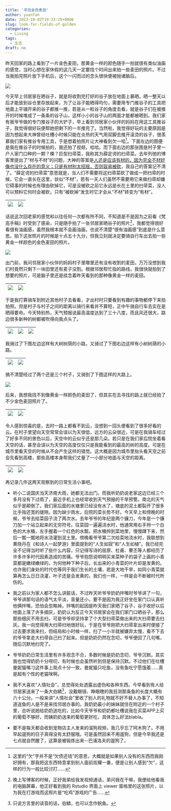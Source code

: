 ```yaml
---
title: '寻找金色麦田'
author: yuanfan
date: 2022-10-02T19:33:29+0800
slug: look-for-fields-of-golden
categories:
  - Living
tags:
  - 生活
draft: no
---
```


<!--more-->

昨天回家的路上看到了一片金色麦田，那黄金一样的颜色随手一拍就很有类似油画的感觉，当时心想在家休假的这几天一定要找个时间出来拍一些麦田的照片。不过当我拍完照片放下手机后，这个一闪而过的念头很快便被抛诸脑后。

![](https://yuanfan.rbind.io/images/2022/2022-10-02-20.jpg)

今天早上邻居家在晒谷子，就是将收割完打好的谷子放在地面上暴晒，晒一整天以后才能放到谷仓里存放起来，为了让谷子能晒得均匀，需要用专门推谷子的工具把地面上平铺开来的谷子都推一推，若是从一粒谷子的角度去看，就是谷子们在被推开的时候堆成了一条条的谷子山，这样小小的谷子山的两面才能都被晒到。我们家有我爷爷做的专门推谷子的大铲子，早上看到邻居家小伙伴的妈妈在用这工具推谷子，我觉得很好玩便帮她把剩下的一半推完了。当然啦，我觉得好玩的主要原因是因为想起来大神曾经吐槽小时候只能在炎热的天气用双脚去推开滚烫的谷子，很羡慕我们家有推谷专用工具，于是想着拍照片让大神看到欠一哈[^1]。下面左边的图便是我在推谷子的时候拍的，我还拍了视频，哈哈。而下面右边的那张图是村子里一户人家门口种的一颗？棵？巨型扫帚菜，我称其为薛定谔的扫帚菜。去年列弛的博客里提出了“材与不材”的问题，大神的答案是[人还是应该有材的，因为完全不材好像也没什么存在的意义；只是有材别太招摇，否则容易被砍](https://yihui.org/cn/2022/06/useless-prosper/)，我自己的答案记不清了。“薛定谔的扫帚菜”意思就是，当人们不需要将这扫帚菜砍了做成一把扫帚的时候，它会一直长在这里，状似“不材”，若有一天人们虽然不需要用它来做扫帚却嫌它碍事的时候也有理由砍掉它，可是没被砍之前它永远是长在土里的扫帚菜，没人可以预料它何时会被砍，只有“被砍掉”发生时它才会从“不材”转变为“有材”。

|![](https://yuanfan.rbind.io/images/2022/2022-10-02-1.jpg)|![](https://yuanfan.rbind.io/images/2022/2022-10-02-3.jpg)|
|:-:|:-:|

话说这次回老家的感觉和以往任何一次都有所不同，不知道是不是因为之前看《梵高手稿》时受到了感染，只是随手拍了一张邻居家晒谷子的照片[^2]，我都觉得很好看很有油画感，虽然我根本就不会画油画，也说不清楚“很有油画感”到底是什么意思。拍下这张照片的时候是十点五十九分，但我立刻就决定要骑自行车出去拍一些黄金一样颜色的金色麦田的照片。

![](https://yuanfan.rbind.io/images/2022/2022-10-02-2.jpg)

出门前，我问邻居家小伙伴的妈妈村子里哪里还有没有收割的麦田，万万没想到我们村竟然只剩下一块田里还有麦子没割。根据邻居帮忙指的路线，我很快就拍到了想要的照片，可是脑子里还是挂念着昨天看到的那种像黄金一样的麦田。

|![](https://yuanfan.rbind.io/images/2022/2022-10-02-4.jpg)|![](https://yuanfan.rbind.io/images/2022/2022-10-02-6.jpg)|
|:-:|:-:|

于是我打算骑车到附近其他村子去看看，才出村时只要看到有趣的事物都停下来拍拍照。但是村子与村子之间的距离以骑行来看并不算短，正中午骑自行车去实在是晒得要命。今天特别热，天气预报说最高温度达到了三十八度，而且风还很大，路边很多新种的树都被吹得向我点头了。

|![](https://yuanfan.rbind.io/images/2022/2022-10-02-7.jpg)|![](https://yuanfan.rbind.io/images/2022/2022-10-02-8.jpg)|![](https://yuanfan.rbind.io/images/2022/2022-10-02-9.jpg)|
|:-:|:-:|:-:|

我骑过了下图左边这样有大树树荫的小路，又骑过了下图右边这样有小树树荫的小路。

|![](https://yuanfan.rbind.io/images/2022/2022-10-02-5.jpg)|![](https://yuanfan.rbind.io/images/2022/2022-10-02-11.jpg)|
|:-:|:-:|

搞不清楚经过了两个还是三个村子，又骑到了下图这样的大路上。

![](https://yuanfan.rbind.io/images/2022/2022-10-02-14.jpg)

后来，我想我找不到像黄金一样颜色的麦田了，但其实在去寻找的路上就已经拍了不少金色麦田照片了。

|![](https://yuanfan.rbind.io/images/2022/2022-10-02-15.jpg)|![](https://yuanfan.rbind.io/images/2022/2022-10-02-16.jpg)|
|:-:|:-:|

令人感到惊喜的是，去时一路上都看不到云，没想到一回头便看到了很多好看的云。在村子里望向天空常常会误以为天很低，远方的云朵很近，可是在我骑车经过了好多不同的景色以后，天空中的云似乎还是那几朵。若只是在我们家后院坐着看天空的话，甚至会误以为天空的高度仅仅只是我能看到的最高的树的高度。可是在城市里看天空的时候从不会产生这样的错觉。这大概是因为城市里抬头看天空之前会先看到高楼，那些高楼本身帮我们丈量了一小部分地面与天空的距离。

|![](https://yuanfan.rbind.io/images/2022/2022-10-02-12.jpg)|![](https://yuanfan.rbind.io/images/2022/2022-10-02-18.jpg)|
|:-:|:-:|

再记录几件这两天观察到的日常生活小事吧。

+ 听小二说国庆当天济南大雨，她都无法出门。而我听奶奶说老家这边已经三个多月没有下过雨了，最近手机上也经常收到天气预报的干旱预警。南北的天气似乎是颠倒了。我们家后面的水塘里已经没有水了，塘底的泥土都裂开了很多比手指还宽的缝隙。因为缺少雨水，后院的菜长势不好。今天早上和傍晚的时候，爷爷去给菜园子浇了两次水。去年爷爷的年纪是两个镰刀，今年是一个镰刀加一个站立起来的无穷符号。往菜园一遍遍浇水时，他通常用右手拎一个白色的大水桶，左手握着一个红色的水瓢，把水桶拎到菜地里，慢慢蹲下来，然后一瓢一瓢地将水浇灌到泥土里。傍晚看爷爷第二次给菜地浇水时，我联想到黄晓丹在《和诗人一起梦游》里面提到的“人生如寂”和“人生如植”。我已经完全不记得当时听了些什么内容，只记得写诗的屈原、杜甫、曹丕等人都经历了许多许多时代因素造成的苦痛。爷爷抱怨说明明买来菜种子的袋子上画的小青菜都是嫩绿嫩绿的，为何他种下种子后，长出来的小青菜的叶片却是发黄的。也许我们身处的时代也等同于我们生长的土壤，若是大地干旱，如同小青菜就算再怎么日日浇灌，叶子还是会发黄的，我们也一样，一样是会不断被时代所伤的。

+ 我之前以为家人都不怎么讲脏话，不过昨天听爷爷奶奶拌嘴时爷爷讲了一句，爷爷讲那句话的语气太平淡，音量还小，要不是因为我正好坐在家门口认真听他俩拌嘴，恐怕会忽略掉。拌嘴的起因是昨天我们家晒了谷子，谷子收好以后地面上落了许多细灰，奶奶认为反正今天邻居家会在我们家门口晒谷子，那么那些细灰不用去扫，可是爷爷却坚持拿了个大型扫帚菜做出来的大扫帚要去扫灰。我一向觉得用大扫帚扫地很好玩，于是在爷爷刚把大扫帚拿出来时便接了过去要求我来扫，但结局和小时候一样，扫了一小半就被嫌弃太慢，看不下去的爷爷拿走大扫帚自己扫了起来。但是奶奶仍然在念叨，爷爷便回了几句嘴，随后沉默地扫完了。

+ 爷爷奶奶日常生活里有许多观念不合，多数时候是奶奶念叨、爷爷沉默。其实我也觉得奶奶十分唠叨，有时候也会虽然听到但是保持沉默。不过他们在吐槽曼妮猫嘴刁这件事上观点十分一致，曼妮猫只吃鱼，没有鱼吃宁愿饿着……真是超有个性的老猫咪啊。

+ 我不大喜欢“人情社会”，总觉得处处透露出虚伪和各种东西。今早看到有人给邻居家送来了一条大伯鳞[^3]，没戴眼镜、睁眼瞎的我目测那条鱼的长度大概有六十公分。一般来讲“人情社会”里收了别人的礼物就不好不替人办事了，不知道送鱼的人是不是来找邻居办事的。我奶奶最小的妹妹就住在附近的一个村子里，总听说她给奶奶送吃的，比如今天爷爷和奶奶都吐槽说我在买菜APP上买的葡萄不够好，而姨奶奶送来的葡萄更好吃，具体怎么好法blabla。

+ 要不是每天都会收到宠物店主人发来的溜狗视频，我几乎忘了阿木狗了。不用早起遛狗的日子真得没有太舒服哦。可是虽然回来不用遛狗，但是今早我还是七点就自然醒了，这算是被锻炼出来--巴浦洛夫的遛狗了。

[^1]:这里的“欠”字并不是“欠债还钱”的意思，大概就是如果别人没有的东西而我刚好拥有，那我把这东西特意拿到别人面前炫耀一番，便是让别人感到“欠”，这样的行为一般比较讨打……

[^2]:晚上写博客的时候，正好我弟给我发视频通话，弟问我在干嘛，我便给他看我的电脑屏幕，他正好看到我的 Rstudio 界面上 viewer 窗格里的这张照片，以为我在打游戏而这照片是“吃鸡”游戏的广告……

[^3]:只说方言里的读音的话，伯鳞，也可以念作鲩鱼。